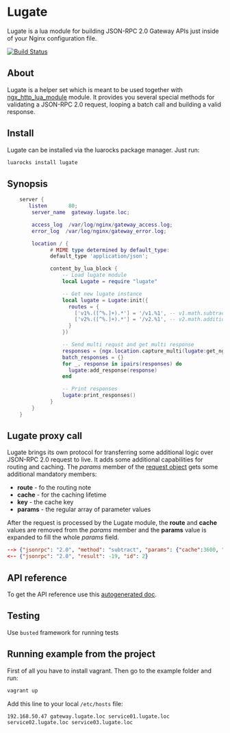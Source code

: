 # Lugate
Lugate is a lua module for building JSON-RPC 2.0 Gateway APIs just inside of your Nginx configuration file.

[![Build Status](https://travis-ci.org/zinovyev/lugate.svg?branch=master)](https://travis-ci.org/zinovyev/lugate)

## About
Lugate is a helper set which is meant to be used together with [ngx\_http\_lua\_module](https://github.com/openresty/lua-nginx-module) module.
It provides you several special methods for validating a JSON-RPC 2.0 request, looping a batch call and building a
valid response.

## Install
Lugate can be installed via the luarocks package manager. Just run:
```bash
luarocks install lugate
```

## Synopsis
```lua
    server {
       listen       80;
        server_name  gateway.lugate.loc;

        access_log  /var/log/nginx/gateway_access.log;
        error_log  /var/log/nginx/gateway_error.log;

        location / {
              # MIME type determined by default_type:
              default_type 'application/json';

              content_by_lua_block {
                  -- Load lugate module
                  local Lugate = require "lugate"

                  -- Get new lugate instance
                  local lugate = Lugate:init({
                    routes = {
                      ['v1%.([^%.]+).*'] = '/v1.%1', -- v1.math.subtract -> /v1.math
                      ['v2%.([^%.]+).*'] = '/v2.%1', -- v2.math.addition -> /v2.math
                    }
                  })

                  -- Send multi requst and get multi response
                  responses = {ngx.location.capture_multi(lugate:get_ngx_requests())}
                  batch_responses = {}
                  for _, response in ipairs(responses) do
                    lugate:add_response(response)
                  end

                  -- Print responses
                  lugate:print_responses()
              }
        }
    }
```

## Lugate proxy call
Lugate brings its own protocol for transferring some additional logic over JSON-RPC 2.0 request to live. It adds
some additional capabilities for routing and caching.
The *params* member of the [request object](http://www.jsonrpc.org/specification#request_object) gets some additional mandatory members:

* **route** - fo the routing note
* **cache** - for the caching lifetime
* **key** - the cache key
* **params** - the regular array of parameter values

After the request is processed by the Lugate module, the **route** and **cache** values are removed from the
*params* member and the **params** value is expanded to fill the whole *params* field.

```json
--> {"jsonrpc": "2.0", "method": "subtract", "params": {"cache":3600, "key": "foobar", "route": "v2.substract", "params": [42, 23]}, "id": 1}
<-- {"jsonrpc": "2.0", "result": -19, "id": 2}

```

## API reference
To get the API reference use this [autogenerated doc](http://zinovyev.github.io/lugate).

## Testing
Use `busted` framework for running tests

## Running example from the project
First of all you have to install vagrant. Then go to the example folder and run:
```bash
vagrant up
```
Add this line to your local `/etc/hosts` file:
```
192.168.50.47 gateway.lugate.loc service01.lugate.loc service02.lugate.loc service03.lugate.loc
```
